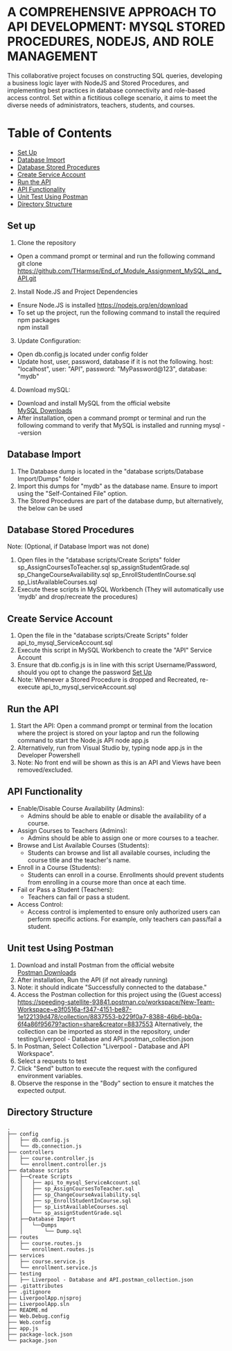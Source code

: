 # A COMPREHENSIVE APPROACH TO API DEVELOPMENT: MYSQL STORED PROCEDURES, NODEJS, AND ROLE MANAGEMENT 
This collaborative project focuses on constructing SQL queries, developing a business logic layer with NodeJS and Stored Procedures, and implementing best practices in database connectivity and role-based access control. Set within a fictitious college scenario, it aims to meet the diverse needs of administrators, teachers, students, and courses.

# Table of Contents
- [Set Up](#set-up)
- [Database Import](#database-import)
- [Database Stored Procedures](#database-stored-procedures)
- [Create Service Account](#create-service-account)
- [Run the API](#run-the-api)
- [API Functionality](#api-functionality)
- [Unit Test Using Postman](#unit-test-using-postman)
- [Directory Structure](#directory-structure)


## Set up

1. Clone the repository
- Open a command prompt or terminal and run the following command\
git clone https://github.com/THarmse/End_of_Module_Assignment_MySQL_and_API.git

2. Install Node.JS and Project Dependencies
- Ensure Node.JS is installed https://nodejs.org/en/download
- To set up the project, run the following command to install the required npm packages\
npm install

3. Update Configuration:
- Open db.config.js located under config folder
- Update host, user, password, database if it is not the following.
    host: "localhost",
    user: "API",
    password: "MyPassword@123",
    database: "mydb"

4. Download mySQL:
- Download and install MySQL from the official website\
[MySQL Downloads](https://dev.mysql.com/downloads/)
- After installation, open a command prompt or terminal and run the following command to verify that MySQL is installed and running
mysql --version

## Database Import
1. The Database dump is located in the "database scripts/Database Import/Dumps" folder
2. Import this dumps for "mydb" as the database name. Ensure to import using the "Self-Contained File" option.
3. The Stored Procedures are part of the database dump, but alternatively, the below can be used

## Database Stored Procedures 
Note: (Optional, if Database Import was not done)
1. Open files in the "database scripts/Create Scripts" folder
   sp_AssignCoursesToTeacher.sql
   sp_assignStudentGrade.sql
   sp_ChangeCourseAvailability.sql
   sp_EnrollStudentInCourse.sql
   sp_ListAvailableCourses.sql
2. Execute these scripts in MySQL Workbench (They will automatically use 'mydb' and drop/recreate the procedures)


## Create Service Account
1. Open the file in the "database scripts/Create Scripts" folder
   api_to_mysql_ServiceAccount.sql
2. Execute this script in MySQL Workbench to create the "API" Service Account
3. Ensure that db.config.js is in line with this script Username/Password, should you opt to change the password [Set Up](#set-up)
4. Note: Whenever a Stored Procedure is dropped and Recreated, re-execute api_to_mysql_serviceAccount.sql
  
## Run the API
1. Start the API:
Open a command prompt or terminal from the location where the project is stored on your laptop and run the following command to start the Node.js API
node app.js
2. Alternatively, run from Visual Studio by, typing node app.js in the Developer Powershell
3. Note: No front end will be shown as this is an API and Views have been removed/excluded. 

## API Functionality
* Enable/Disable Course Availability (Admins):
    * Admins should be able to enable or disable the availability of a course.
* Assign Courses to Teachers (Admins):
    * Admins should be able to assign one or more courses to a teacher.
* Browse and List Available Courses (Students):
    * Students can browse and list all available courses, including the course title and the teacher's name.
* Enroll in a Course (Students):
    * Students can enroll in a course. Enrollments should prevent students from enrolling in a course more than once at each time.
* Fail or Pass a Student (Teachers):
    *   Teachers can fail or pass a student.
* Access Control:
    * Access control is implemented to ensure only authorized users can perform specific actions. For example, only teachers can pass/fail a student.

## Unit test Using Postman
1. Download and install Postman from the official website\
  [Postman Downloads](https://www.postman.com/downloads/)
2. After installation, Run the API (if not already running)
3. Note: it should indicate "Successfully connected to the database."
4. Access the Postman collection for this project using the (Guest access)\
   https://speeding-satellite-93841.postman.co/workspace/New-Team-Workspace~e3f0516a-f347-4151-be87-1e122139d478/collection/8837553-b229f0a7-8388-46b6-bb0a-6f4a86f95679?action=share&creator=8837553
   Alternatively, the collection can be imported as stored in the repository, under testing/Liverpool - Database and API.postman_collection.json
6. In Postman, Select Collection "Liverpool - Database and API Workspace".
7. Select a requests to test
8. Click "Send" button to execute the request with the configured environment variables.
9. Observe the response in the "Body" section to ensure it matches the expected output.

## Directory Structure
    .
    ├── config
    │   ├── db.config.js
    │   └── db.connection.js
    ├── controllers
    │   ├── course.controller.js
    │   └── enrollment.controller.js
    ├── database scripts
    │   ├──Create Scripts
    │   │   ├── api_to_mysql_ServiceAccount.sql
    │   │   ├── sp_AssignCoursesToTeacher.sql
    │   │   ├── sp_ChangeCourseAvailability.sql
    │   │   ├── sp_EnrollStudentInCourse.sql
    │   │   ├── sp_ListAvailableCourses.sql
    │   │   └── sp_assignStudentGrade.sql
    │   ├──Database Import
    │   │   └──Dumps    
    │   │       └── Dump.sql
    ├── routes
    │   ├── course.routes.js
    │   └── enrollment.routes.js
    ├── services
    │   ├── course.service.js
    │   └── enrollment.service.js
    ├── testing
    │   ├── Liverpool - Database and API.postman_collection.json
    ├── .gitattributes
    ├── .gitignore
    ├── LiverpoolApp.njsproj
    ├── LiverpoolApp.sln
    ├── README.md
    ├── Web.Debug.config
    ├── Web.config
    ├── app.js
    ├── package-lock.json
    └── package.json
